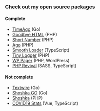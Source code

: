 ### Check out my open source packages

#### Complete
- [TimeAgo](https://github.com/SerhiiCho/timeago) (Go)
- [Goodbye HTML](https://github.com/SerhiiCho/goodbye-html) (PHP)
- [Short Number](https://github.com/SerhiiCho/short-number) (PHP)
- [Ago](https://github.com/SerhiiCho/ago) (PHP)
- [Smooth Loader](https://github.com/smooth-loader/smooth-loader) (TypeScript)
- [Tiny Logger](https://github.com/SerhiiCho/tiny-logger) (PHP)
- [WP Pager](https://github.com/wp-pager/wp-pager) (PHP, WordPress)
- [PHP Revival](https://github.com/php-revival/php-revival) (SASS, TypeScript)

#### Not complete
- [Textwire](https://github.com/textwire/textwire) (Go)
- [Shoshka GO](https://github.com/SerhiiCho/shoshka-go) (Go)
- [Shoshka](https://github.com/SerhiiCho/shoshka) (PHP)
- [COVID19 Stats](https://github.com/SerhiiCho/covid19-stats) (Vue, TypeScript)
